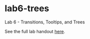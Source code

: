# lab6-trees
Lab 6 - Transitions, Tooltips, and Trees

See the full lab handout [here](https://docs.google.com/document/d/1Bg9b-rQukDJE4lqDtjT938lENsxKvFe475PhgsCuaBE/edit?usp=sharing).
